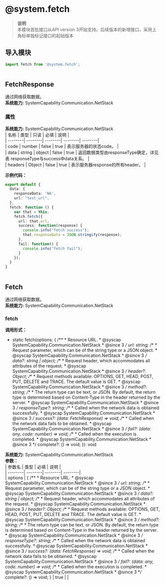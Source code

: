 # @system.fetch    
> **说明**   
>本模块首批接口从API version 3开始支持。后续版本的新增接口，采用上角标单独标记接口的起始版本  
  
## 导入模块  
  
```js    
import fetch from '@system.fetch';  
    
```  
    
## FetchResponse    
通过网络获取数据。  
 **系统能力:**  SystemCapability.Communication.NetStack    
### 属性    
 **系统能力:**  SystemCapability.Communication.NetStack    
| 名称 | 类型 | 只读 | 必填 | 说明 |  
| --------| --------| --------| --------| --------|  
| code | number | false | true | 表示服务器的状态code。 |  
| data | string \| object | false | true | 返回数据类型由responseType确定，详见表 responseType与success中data关系。 |  
| headers | Object | false | true | 表示服务器response的所有header。 |  
    
 **示例代码：**   
```ts    
export default {  
  data: {  
    responseData: 'NA',  
    url: "test_url",  
  },  
  fetch: function () {  
    var that = this;  
    fetch.fetch({  
      url: that.url,  
      success: function(response) {  
        console.info("fetch success");  
        that.responseData = JSON.stringify(response);  
      },  
      fail: function() {  
        console.info("fetch fail");  
      }  
    });  
  }  
}  
    
```    
  
    
## Fetch    
通过网络获取数据。  
 **系统能力:**  SystemCapability.Communication.NetStack    
### fetch  
 **调用形式：**     
- static fetch(options: {     /**      * Resource URL.      * @syscap SystemCapability.Communication.NetStack      * @since 3      */     url: string;        /**      * Request parameter, which can be of the string type or a JSON object.      * @syscap SystemCapability.Communication.NetStack      * @since 3      */     data?: string | object;        /**      * Request header, which accommodates all attributes of the request.      * @syscap SystemCapability.Communication.NetStack      * @since 3      */     header?: Object;        /**      * Request methods available: OPTIONS, GET, HEAD, POST, PUT, DELETE and TRACE. The default value is GET.      * @syscap SystemCapability.Communication.NetStack      * @since 3      */     method?: string;        /**      * The return type can be text, or JSON. By default, the return type is determined based on Content-Type in the header returned by the server.      * @syscap SystemCapability.Communication.NetStack      * @since 3      */     responseType?: string;        /**      * Called when the network data is obtained successfully.      * @syscap SystemCapability.Communication.NetStack      * @since 3      */     success?: (data: FetchResponse) => void;        /**      * Called when the network data fails to be obtained.      * @syscap SystemCapability.Communication.NetStack      * @since 3      */     fail?: (data: any, code: number) => void;        /**      * Called when the execution is completed.      * @syscap SystemCapability.Communication.NetStack      * @since 3      */     complete?: () => void;   }): void  
  
 **系统能力:**  SystemCapability.Communication.NetStack    
 **参数：**     
| 参数名 | 类型 | 必填 | 说明 |  
| --------| --------| --------| --------|  
| options | {     /**      * Resource URL.      * @syscap SystemCapability.Communication.NetStack      * @since 3      */     url: string;        /**      * Request parameter, which can be of the string type or a JSON object.      * @syscap SystemCapability.Communication.NetStack      * @since 3      */     data?: string \| object;        /**      * Request header, which accommodates all attributes of the request.      * @syscap SystemCapability.Communication.NetStack      * @since 3      */     header?: Object;        /**      * Request methods available: OPTIONS, GET, HEAD, POST, PUT, DELETE and TRACE. The default value is GET.      * @syscap SystemCapability.Communication.NetStack      * @since 3      */     method?: string;        /**      * The return type can be text, or JSON. By default, the return type is determined based on Content-Type in the header returned by the server.      * @syscap SystemCapability.Communication.NetStack      * @since 3      */     responseType?: string;        /**      * Called when the network data is obtained successfully.      * @syscap SystemCapability.Communication.NetStack      * @since 3      */     success?: (data: FetchResponse) => void;        /**      * Called when the network data fails to be obtained.      * @syscap SystemCapability.Communication.NetStack      * @since 3      */     fail?: (data: any, code: number) => void;        /**      * Called when the execution is completed.      * @syscap SystemCapability.Communication.NetStack      * @since 3      */     complete?: () => void;   } | true |  |  
